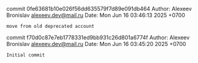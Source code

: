 commit 0fe63681b10e026f56dd635579f7d89e091db464
Author: Alexeev Bronislav <alexeev.dev@mail.ru>
Date:   Mon Jun 16 03:46:13 2025 +0700

    move from old deprecated account

commit f70d0c87e7eb1778331ed9bb931c26d801a6774f
Author: Alexeev Bronislav <alexeev.dev@mail.ru>
Date:   Mon Jun 16 03:45:20 2025 +0700

    Initial commit
